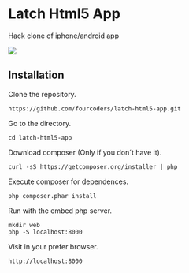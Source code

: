 # Latch Html5 App
Hack clone of iphone/android app

![](http://www.fourcoders.com/wp-includes/images/apphtml5.png)

## Installation
Clone the repository.

	https://github.com/fourcoders/latch-html5-app.git

Go to the directory.

	cd latch-html5-app

Download composer (Only if you don´t have it).

	curl -sS https://getcomposer.org/installer | php

Execute composer for dependences.

	php composer.phar install

Run with the embed php server.

	mkdir web
	php -S localhost:8000

Visit in your prefer browser.

	http://localhost:8000 
